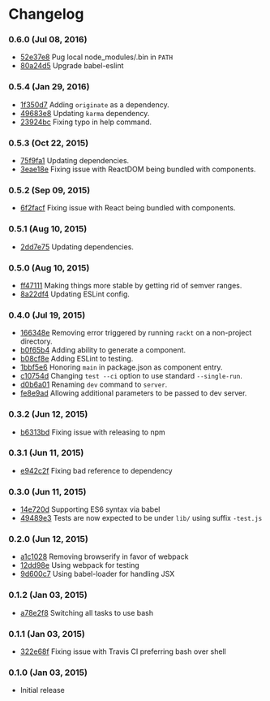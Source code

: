 # Changelog

### 0.6.0 (Jul 08, 2016)

- [52e37e8](../../commit/52e37e8) Pug local node_modules/.bin in `PATH`
- [80a24d5](../../commit/80a24d5) Upgrade babel-eslint

### 0.5.4 (Jan 29, 2016)

- [1f350d7](../../commit/1f350d7) Adding `originate` as a dependency.
- [49683e8](../../commit/49683e8) Updating `karma` dependency.
- [23924bc](../../commit/23924bc) Fixing typo in help command.

### 0.5.3 (Oct 22, 2015)

- [75f9fa1](../../commit/75f9fa1) Updating dependencies.
- [3eae18e](../../commit/3eae18e) Fixing issue with ReactDOM being bundled with components.

### 0.5.2 (Sep 09, 2015)

- [6f2facf](../../commit/6f2facf) Fixing issue with React being bundled with components.

### 0.5.1 (Aug 10, 2015)

- [2dd7e75](../../commit/2dd7e75) Updating dependencies.

### 0.5.0 (Aug 10, 2015)

- [ff47111](../../commit/ff47111) Making things more stable by getting rid of semver ranges.
- [8a22df4](../../commit/8a22df4) Updating ESLint config.

### 0.4.0 (Jul 19, 2015)

- [166348e](../../commit/166348e) Removing error triggered by running `rackt` on a non-project directory.
- [b0f65b4](../../commit/b0f65b4) Adding ability to generate a component.
- [b08cf8e](../../commit/b08cf8e) Adding ESLint to testing.
- [1bbf5e6](../../commit/1bbf5e6) Honoring `main` in package.json as component entry.
- [c10754d](../../commit/c10754d) Changing `test --ci` option to use standard `--single-run`.
- [d0b6a01](../../commit/d0b6a01) Renaming `dev` command to `server`.
- [fe8e9ad](../../commit/fe8e9ad) Allowing additional parameters to be passed to dev server.

### 0.3.2 (Jun 12, 2015)

- [b6313bd](../../commit/b6313bd) Fixing issue with releasing to npm

### 0.3.1 (Jun 11, 2015)

- [e942c2f](../../commit/e942c2f) Fixing bad reference to dependency

### 0.3.0 (Jun 11, 2015)

- [14e720d](../../commit/14e720d) Supporting ES6 syntax via babel
- [49489e3](../../commit/49489e3) Tests are now expected to be under `lib/` using suffix `-test.js`

### 0.2.0 (Jun 12, 2015)

- [a1c1028](../../commit/a1c1028) Removing browserify in favor of webpack
- [12dd98e](../../commit/12dd89e) Using webpack for testing
- [9d600c7](../../commit/9d600c7) Using babel-loader for handling JSX

### 0.1.2 (Jan 03, 2015)

- [a78e2f8](../../commit/a78e2f8) Switching all tasks to use bash

### 0.1.1 (Jan 03, 2015)

- [322e68f](../../commit/322e68f) Fixing issue with Travis CI preferring bash over shell

### 0.1.0 (Jan 03, 2015)

- Initial release

